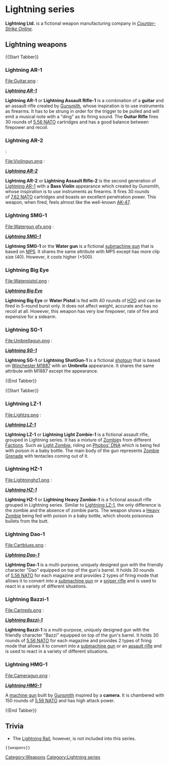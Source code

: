 # Lightning series
**Lightning Ltd.** is a fictional weapon manufacturing company in *[Counter-Strike Online](<Counter-Strike_Online>)*. 

## Lightning weapons

{{Start Tabber}}

### Lightning AR-1
[File:Guitar.png](<File_Guitar.png>)
:   

***[Lightning AR-1](<Lightning_AR-1>)***

**Lightning AR-1** or **Lightning Assault Rifle-1** is a combination of a **guitar** and an assault rifle created by [Gunsmith](<Gunsmith>), whose inspiration is to use instruments as firearms. It has to be strung in order for the trigger to be pulled and will emit a musical note with a "ding" as its firing sound. The **Guitar Rifle** fires 30 rounds of [5.56 NATO](<5.56_NATO>) cartridges and has a good balance between firepower and recoil.

### Lightning AR-2
:   

 [File:Violingun.png](<File_Violingun.png>)
:   

***[Lightning AR-2](<Lightning_AR-2>)***

**Lightning AR-2** or **Lightning Assault Rifle-2** is the second generation of [Lightning AR-1](<Lightning_AR-1>) with a **Bass Violin** appearance which created by Gunsmith, whose inspiration is to use instruments as firearms. It fires 30 rounds of [7.62 NATO](<7.62_NATO>) cartridges and boasts an excellent penetration power. This weapon, when fired, feels almost like the well-known [AK-47](<AK-47>).

### Lightning SMG-1
[File:Watergun gfx.png](<File_Watergun_gfx.png>)
:   

***[Lightning SMG-1](<Lightning_SMG-1>)***

**Lightning SMG-1** or the **Water gun** is a fictional [submachine gun](<submachine_gun>) that is based on [MP5](<MP5>). It shares the same attribute with MP5 except has more clip size (40). However, it costs higher (+500).

### Lightning Big Eye
[File:Waterpistol.png](<File_Waterpistol.png>)
:   

***[Lightning Big Eye](<Lightning_Big_Eye>)***

**Lightning Big Eye** or **Water Pistol** is fed with 40 rounds of [H2O](<H2O>) and can be fired in 5-round burst only. It does not affect weight, accurate and has no recoil at all. However, this weapon has very low firepower, rate of fire and expensive for a sidearm.

### Lightning SG-1
[File:Umbrellagun.png](<File_Umbrellagun.png>)
:   

***[Lightning SG-1](<Lightning_SG-1>)***

**Lightning SG-1** or **Lightning ShotGun-1** is a fictional [shotgun](<shotgun>) that is based on [Winchester M1887](<Winchester_M1887>) with an **Umbrella** appearance. It shares the same attribute with M1887 except the appearance.

{{End Tabber}}


{{Start Tabber}}

### Lightning LZ-1
[File:Lightzg.png](<File_Lightzg.png>)
:   

***[Lightning LZ-1](<Lightning_LZ-1>)***

**Lightning LZ-1** or **Lightning Light Zombie-1** is a fictional assault rifle, grouped in Lightning series. It has a mixture of [Zombie](<Zombie>)s from different [Factions](<Factions>). Such as [Light Zombie](<Light_Zombie>), riding on [Phobos' DNA](<Phobos'_DNA>) which is being fed with poison in a baby bottle. The main body of the gun represents [Zombie Grenade](<Zombie_Grenade>) with tentacles coming out of it.

### Lightning HZ-1
[File:Lightninghz1.png](<File_Lightninghz1.png>)
:   

***[Lightning HZ-1](<Lightning_HZ-1>)***

**Lightning HZ-1** or **Lightning Heavy Zombie-1** is a fictional assault rifle grouped in Lightning series. Similar to [Lightning LZ-1](<Lightning_LZ-1>), the only difference is the zombie and the absence of zombie parts. The weapon shows a [Heavy Zombie](<Heavy_Zombie>) being fed with poison in a baby bottle, which shoots poisonous bullets from the butt.

### Lightning Dao-1
[File:Cartblues.png](<File_Cartblues.png>)
:   

***[Lightning Dao-1](<Lightning_Dao-1>)***

**Lightning Dao-1** is a multi-purpose, uniquely designed gun with the friendly character "Dao" equipped on top of the gun's barrel. It holds 30 rounds of [5.56 NATO](<5.56_NATO>) for each magazine and provides 2 types of firing mode that allows it to convert into a [submachine gun](<submachine_gun>) or a [sniper rifle](<sniper_rifle>) and is used to react in a variety of different situations.

### Lightning Bazzi-1
[File:Cartreds.png](<File_Cartreds.png>)
:   

***[Lightning Bazzi-1](<Lightning_Bazzi-1>)***

**Lightning Bazzi-1** is a multi-purpose, uniquely designed gun with the friendly character "Bazzi" equipped on top of the gun's barrel. It holds 30 rounds of [5.56 NATO](<5.56_NATO>) for each magazine and provides 2 types of firing mode that allows it to convert into a [submachine gun](<submachine_gun>) or an [assault rifle](<assault_rifle>) and is used to react in a variety of different situations.

### Lightning HMG-1
[File:Cameragun.png](<File_Cameragun.png>)
:   

***[Lightning HMG-1](<Lightning_HMG-1>)***

A [machine gun](<machine_gun>) built by [Gunsmith](<Gunsmith>) inspired by a **camera**. It is chambered with 150 rounds of [5.56 NATO](<5.56_NATO>) and has high attack power.

{{End Tabber}}



## Trivia

-   The [Lightning Rail](<Lightning_Rail>), however, is not included into this series.

```{=mediawiki}
{{weapons}}
```

[Category:Weapons](<Category_Weapons>)
[Category:Lightning series](<Category_Lightning_series>)